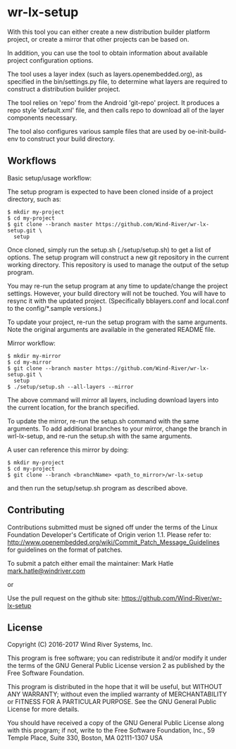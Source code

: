 wr-lx-setup
===========

With this tool you can either create a new distribution builder platform
project, or create a mirror that other projects can be based on.

In addition, you can use the tool to obtain information about available
project configuration options.

The tool uses a layer index (such as layers.openembedded.org), as specified in
the bin/settings.py file, to determine what layers are required to construct
a distribution builder project.

The tool relies on 'repo' from the Android 'git-repo' project.  It produces
a repo style 'default.xml' file, and then calls repo to download all of
the layer components necessary.

The tool also configures various sample files that are used by 
oe-init-build-env to construct your build directory.


Workflows
---------

Basic setup/usage workflow:

The setup program is expected to have been cloned inside of a project
directory, such as:

    $ mkdir my-project
    $ cd my-project
    $ git clone --branch master https://github.com/Wind-River/wr-lx-setup.git \
      setup

Once cloned, simply run the setup.sh (./setup/setup.sh) to get a list
of options.  The setup program will construct a new git repository in the
current working directory.  This repository is used to manage the output of
the setup program.

You may re-run the setup program at any time to update/change the project
settings.  However, your build directory will not be touched.  You will have
to resync it with the updated project.  (Specifically bblayers.conf and
local.conf to the config/*.sample versions.)

To update your project, re-run the setup program with the same arguments.
Note the original arguments are available in the generated README file.


Mirror workflow:

    $ mkdir my-mirror
    $ cd my-mirror
    $ git clone --branch master https://github.com/Wind-River/wr-lx-setup.git \
      setup
    $ ./setup/setup.sh --all-layers --mirror

The above command will mirror all layers, including download layers into the
current location, for the branch specified.

To update the mirror, re-run the setup.sh command with the same arguments.
To add additional branches to your mirror, change the branch in wrl-lx-setup,
and re-run the setup.sh with the same arguments.

A user can reference this mirror by doing:

    $ mkdir my-project
    $ cd my-project
    $ git clone --branch <branchName> <path_to_mirror>/wr-lx-setup

and then run the setup/setup.sh program as described above.


Contributing
------------
Contributions submitted must be signed off under the terms of the Linux Foundation Developer's Certificate of Origin verion 1.1. Please refer to:
   http://www.openembedded.org/wiki/Commit_Patch_Message_Guidelines
for guidelines on the format of patches.

To submit a patch either email the maintainer:
Mark Hatle <mark.hatle@windriver.com>

or

Use the pull request on the github site:
https://github.com/Wind-River/wr-lx-setup


License
-------

Copyright (C) 2016-2017 Wind River Systems, Inc.

This program is free software; you can redistribute it and/or modify
it under the terms of the GNU General Public License version 2 as
published by the Free Software Foundation.

This program is distributed in the hope that it will be useful,
but WITHOUT ANY WARRANTY; without even the implied warranty of
MERCHANTABILITY or FITNESS FOR A PARTICULAR PURPOSE.
See the GNU General Public License for more details.

You should have received a copy of the GNU General Public License
along with this program; if not, write to the Free Software
Foundation, Inc., 59 Temple Place, Suite 330, Boston, MA 02111-1307 USA
